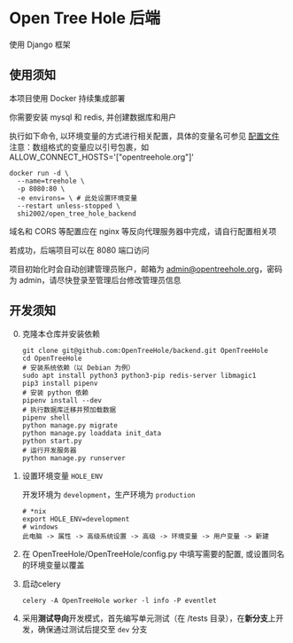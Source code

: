 # Open Tree Hole 后端

使用 Django 框架

## 使用须知

本项目使用 Docker 持续集成部署

你需要安装 mysql 和 redis, 并创建数据库和用户

执行如下命令, 以环境变量的方式进行相关配置，具体的变量名可参见  [配置文件](https://github.com/OpenTreeHole/backend/blob/master/OpenTreeHole/config.py)
注意：数组格式的变量应以引号包裹，如 ALLOW_CONNECT_HOSTS='["opentreehole.org"]'

```shell
docker run -d \
  --name=treehole \
  -p 8080:80 \
  -e environs= \ # 此处设置环境变量
  --restart unless-stopped \
  shi2002/open_tree_hole_backend 
```

域名和 CORS 等配置应在 nginx 等反向代理服务器中完成，请自行配置相关项

若成功，后端项目可以在 8080 端口访问

项目初始化时会自动创建管理员账户，邮箱为 admin@opentreehole.org，密码为 admin，请尽快登录至管理后台修改管理员信息

## 开发须知

0. 克隆本仓库并安装依赖

   ```shell
   git clone git@github.com:OpenTreeHole/backend.git OpenTreeHole
   cd OpenTreeHole
   # 安装系统依赖（以 Debian 为例）
   sudo apt install python3 python3-pip redis-server libmagic1
   pip3 install pipenv
   # 安装 python 依赖
   pipenv install --dev
   # 执行数据库迁移并预加载数据
   pipenv shell
   python manage.py migrate
   python manage.py loaddata init_data
   python start.py
   # 运行开发服务器
   python manage.py runserver  

1. 设置环境变量 `HOLE_ENV`

   开发环境为 `development`，生产环境为 `production`
   ```shell
   # *nix
   export HOLE_ENV=development
   # windows
   此电脑 -> 属性 -> 高级系统设置 -> 高级 -> 环境变量 -> 用户变量 -> 新建

2. 在 OpenTreeHole/OpenTreeHole/config.py 中填写需要的配置, 或设置同名的环境变量以覆盖


3. 启动celery

   ```shell
   celery -A OpenTreeHole worker -l info -P eventlet
   ```

4. 采用**测试导向**开发模式，首先编写单元测试（在 /tests 目录），在**新分支**上开发，确保通过测试后提交至 `dev` 分支
